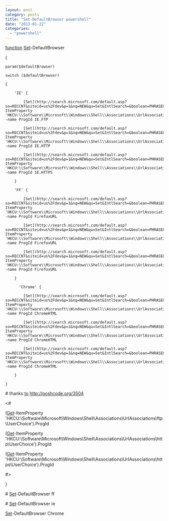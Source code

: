 ```yaml
---
layout: post
category: posts
title: "Set-DefaultBrowser powershell"
date: "2013-01-22"
categories: 
  - "powershell"
---
```


[function](http://search.microsoft.com/default.asp?so=RECCNT&siteid=us%2Fdev&p=1&nq=NEW&qu=function&IntlSearch=&boolean=PHRASE&ig=01&i=09&i=99) [Set](http://search.microsoft.com/default.asp?so=RECCNT&siteid=us%2Fdev&p=1&nq=NEW&qu=Set&IntlSearch=&boolean=PHRASE&ig=01&i=09&i=99)\-DefaultBrowser

{

    param($defaultBrowser)

    switch ($defaultBrowser)

    {

        'IE' {

            [Set](http://search.microsoft.com/default.asp?so=RECCNT&siteid=us%2Fdev&p=1&nq=NEW&qu=Set&IntlSearch=&boolean=PHRASE&ig=01&i=09&i=99)\-ItemProperty 'HKCU:\\Software\\Microsoft\\Windows\\Shell\\Associations\\UrlAssociations\\ftp\\UserChoice' -name ProgId IE.FTP

            [Set](http://search.microsoft.com/default.asp?so=RECCNT&siteid=us%2Fdev&p=1&nq=NEW&qu=Set&IntlSearch=&boolean=PHRASE&ig=01&i=09&i=99)\-ItemProperty 'HKCU:\\Software\\Microsoft\\Windows\\Shell\\Associations\\UrlAssociations\\http\\UserChoice' -name ProgId IE.HTTP

            [Set](http://search.microsoft.com/default.asp?so=RECCNT&siteid=us%2Fdev&p=1&nq=NEW&qu=Set&IntlSearch=&boolean=PHRASE&ig=01&i=09&i=99)\-ItemProperty 'HKCU:\\Software\\Microsoft\\Windows\\Shell\\Associations\\UrlAssociations\\https\\UserChoice' -name ProgId IE.HTTPS

        }

        'FF' {

            [Set](http://search.microsoft.com/default.asp?so=RECCNT&siteid=us%2Fdev&p=1&nq=NEW&qu=Set&IntlSearch=&boolean=PHRASE&ig=01&i=09&i=99)\-ItemProperty 'HKCU:\\Software\\Microsoft\\Windows\\Shell\\Associations\\UrlAssociations\\ftp\\UserChoice' -name ProgId FirefoxURL

            [Set](http://search.microsoft.com/default.asp?so=RECCNT&siteid=us%2Fdev&p=1&nq=NEW&qu=Set&IntlSearch=&boolean=PHRASE&ig=01&i=09&i=99)\-ItemProperty 'HKCU:\\Software\\Microsoft\\Windows\\Shell\\Associations\\UrlAssociations\\http\\UserChoice' -name ProgId FirefoxURL

            [Set](http://search.microsoft.com/default.asp?so=RECCNT&siteid=us%2Fdev&p=1&nq=NEW&qu=Set&IntlSearch=&boolean=PHRASE&ig=01&i=09&i=99)\-ItemProperty 'HKCU:\\Software\\Microsoft\\Windows\\Shell\\Associations\\UrlAssociations\\https\\UserChoice' -name ProgId FirefoxURL

        }

		  'Chrome' {

            [Set](http://search.microsoft.com/default.asp?so=RECCNT&siteid=us%2Fdev&p=1&nq=NEW&qu=Set&IntlSearch=&boolean=PHRASE&ig=01&i=09&i=99)\-ItemProperty 'HKCU:\\Software\\Microsoft\\Windows\\Shell\\Associations\\UrlAssociations\\ftp\\UserChoice' -name ProgId ChromeHTML

            [Set](http://search.microsoft.com/default.asp?so=RECCNT&siteid=us%2Fdev&p=1&nq=NEW&qu=Set&IntlSearch=&boolean=PHRASE&ig=01&i=09&i=99)\-ItemProperty 'HKCU:\\Software\\Microsoft\\Windows\\Shell\\Associations\\UrlAssociations\\http\\UserChoice' -name ProgId ChromeHTML

            [Set](http://search.microsoft.com/default.asp?so=RECCNT&siteid=us%2Fdev&p=1&nq=NEW&qu=Set&IntlSearch=&boolean=PHRASE&ig=01&i=09&i=99)\-ItemProperty 'HKCU:\\Software\\Microsoft\\Windows\\Shell\\Associations\\UrlAssociations\\https\\UserChoice' -name ProgId ChromeHTML

        }

    } 

\# thanks [to](http://search.microsoft.com/default.asp?so=RECCNT&siteid=us%2Fdev&p=1&nq=NEW&qu=to&IntlSearch=&boolean=PHRASE&ig=01&i=09&i=99) http://poshcode.org/3504

<#

([Get](http://search.microsoft.com/default.asp?so=RECCNT&siteid=us%2Fdev&p=1&nq=NEW&qu=Get&IntlSearch=&boolean=PHRASE&ig=01&i=09&i=99)\-ItemProperty 'HKCU:\\Software\\Microsoft\\Windows\\Shell\\Associations\\UrlAssociations\\ftp\\UserChoice').ProgId

([Get](http://search.microsoft.com/default.asp?so=RECCNT&siteid=us%2Fdev&p=1&nq=NEW&qu=Get&IntlSearch=&boolean=PHRASE&ig=01&i=09&i=99)\-ItemProperty 'HKCU:\\Software\\Microsoft\\Windows\\Shell\\Associations\\UrlAssociations\\http\\UserChoice').ProgId

([Get](http://search.microsoft.com/default.asp?so=RECCNT&siteid=us%2Fdev&p=1&nq=NEW&qu=Get&IntlSearch=&boolean=PHRASE&ig=01&i=09&i=99)\-ItemProperty 'HKCU:\\Software\\Microsoft\\Windows\\Shell\\Associations\\UrlAssociations\\https\\UserChoice').ProgId

#>

}

\# [Set](http://search.microsoft.com/default.asp?so=RECCNT&siteid=us%2Fdev&p=1&nq=NEW&qu=Set&IntlSearch=&boolean=PHRASE&ig=01&i=09&i=99)\-DefaultBrowser ff

\# [Set](http://search.microsoft.com/default.asp?so=RECCNT&siteid=us%2Fdev&p=1&nq=NEW&qu=Set&IntlSearch=&boolean=PHRASE&ig=01&i=09&i=99)\-DefaultBrowser ie

[Set](http://search.microsoft.com/default.asp?so=RECCNT&siteid=us%2Fdev&p=1&nq=NEW&qu=Set&IntlSearch=&boolean=PHRASE&ig=01&i=09&i=99)\-DefaultBrowser Chrome
